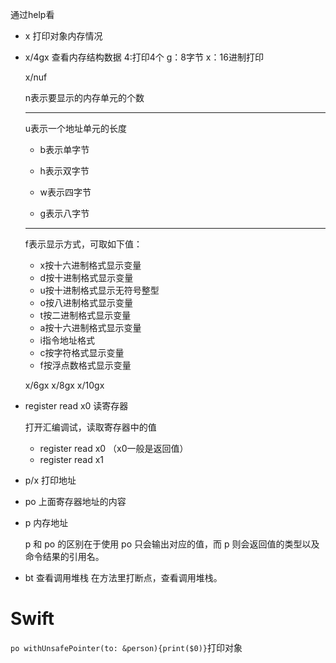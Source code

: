 通过help看

- x 打印对象内存情况

- x/4gx    查看内存结构数据     4:打印4个   g：8字节   x：16进制打印

  x/nuf <addr>

  n表示要显示的内存单元的个数

  ---

  u表示一个地址单元的长度

  - b表示单字节

  - h表示双字节

  - w表示四字节

  - g表示八字节

  ---

  f表示显示方式，可取如下值：

  - x按十六进制格式显示变量
  - d按十进制格式显示变量
  - u按十进制格式显示无符号整型
  - o按八进制格式显示变量
  - t按二进制格式显示变量
  - a按十六进制格式显示变量
  - i指令地址格式
  - c按字符格式显示变量
  - f按浮点数格式显示变量

  x/6gx 	  x/8gx	 x/10gx

- register read x0  读寄存器

  打开汇编调试，读取寄存器中的值

  - register read x0 （x0一般是返回值）
  - register read x1

- p/x 打印地址

- po 上面寄存器地址的内容

- p 内存地址

  p 和 po 的区别在于使用 po 只会输出对应的值，而 p 则会返回值的类型以及命令结果的引用名。

- bt 查看调用堆栈 在方法里打断点，查看调用堆栈。

# Swift 

`po withUnsafePointer(to: &person){print($0)}`打印对象